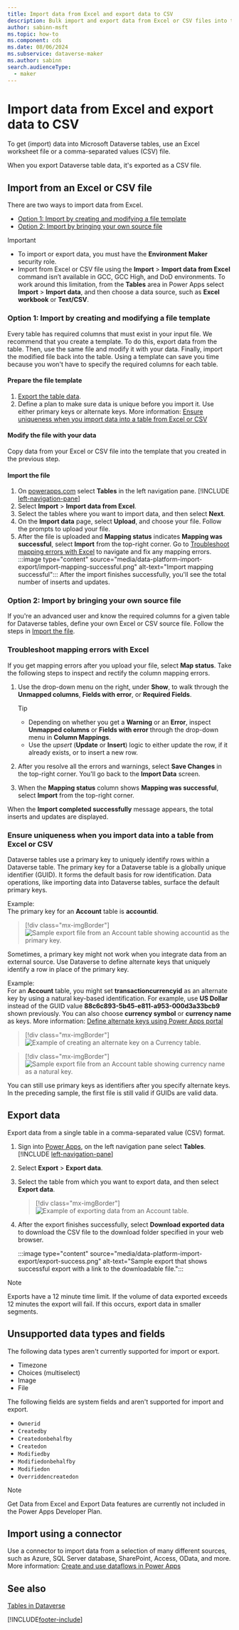 ```yaml
---
title: Import data from Excel and export data to CSV
description: Bulk import and export data from Excel or CSV files into tables in Microsoft Dataverse by using the Get Data from Excel and Export Data functionality
author: sabinn-msft
ms.topic: how-to
ms.component: cds
ms.date: 08/06/2024
ms.subservice: dataverse-maker
ms.author: sabinn
search.audienceType: 
  - maker
---
```

# Import data from Excel and export data to CSV

To get (import) data into Microsoft Dataverse tables, use an Excel worksheet file or a comma-separated values (CSV) file. 

When you export Dataverse table data, it's exported as a CSV file.

## Import from an Excel or CSV file

There are two ways to import data from Excel.

- [Option 1: Import by creating and modifying a file template](#option-1-import-by-creating-and-modifying-a-file-template)
- [Option 2: Import by bringing your own source file](#option-2-import-by-bringing-your-own-source-file)

> [!IMPORTANT]
>
> - To import or export data, you must have the **Environment Maker** security role.
> - Import from Excel or CSV file using the **Import** &gt; **Import data from Excel** command isn’t available in GCC, GCC High, and DoD environments. To work around this limitation, from the **Tables** area in Power Apps select **Import** &gt; **Import data**, and then choose a data source, such as **Excel workbook** or **Text/CSV**.

### Option 1: Import by creating and modifying a file template

Every table has required columns that must exist in your input file. We recommend that you create a template. To do this, export data from the table. Then, use the same file and modify it with your data. Finally, import the modified file back into the table. Using a template can save you time because you won't have to specify the required columns for each table.

#### Prepare the file template

1. [Export the table data](#export-data).
1. Define a plan to make sure data is unique before you import it. Use either primary keys or alternate keys. More information: [Ensure uniqueness when you import data into a table from Excel or CSV](#ensure-uniqueness-when-you-import-data-into-a-table-from-excel-or-csv)

#### Modify the file with your data

Copy data from your Excel or CSV file into the template that you created in the previous step.

#### Import the file

1. On [powerapps.com](https://make.powerapps.com/) select **Tables** in the left navigation pane. [!INCLUDE [left-navigation-pane](../../includes/left-navigation-pane.md)]
1. Select **Import** > **Import data from Excel**.
1. Select the tables where you want to import data, and then select **Next**.
1. On the **Import data** page, select **Upload**, and choose your file. Follow the prompts to upload your file.
1. After the file is uploaded and **Mapping status** indicates **Mapping was successful**, select **Import** from the top-right corner. Go to [Troubleshoot mapping errors with Excel](#troubleshoot-mapping-errors-with-excel) to navigate and fix any mapping errors.
   :::image type="content" source="media/data-platform-import-export/import-mapping-successful.png" alt-text="Import mapping successful":::
  After the import finishes successfully, you'll see the total number of inserts and updates.  

### Option 2: Import by bringing your own source file

If you're an advanced user and know the required columns for a given table for Dataverse tables, define your own Excel or CSV source file. Follow the steps in [Import the file](#import-the-file).

### Troubleshoot mapping errors with Excel

If you get mapping errors after you upload your file, select **Map status**. Take the following steps to inspect and rectify the column mapping errors.

1. Use the drop-down menu on the right, under **Show**, to walk through the **Unmapped columns**, **Fields with error**, or **Required Fields**.

    > [!TIP]
    >
    > - Depending on whether you get a **Warning** or an **Error**, inspect **Unmapped columns** or **Fields with error** through the drop-down menu in **Column Mappings**.
    > - Use the *upsert* (**Update** or **Insert**) logic to either update the row, if it already exists, or to insert a new row.

1. After you resolve all the errors and warnings, select **Save Changes** in the top-right corner. You'll go back to the **Import Data** screen.
1. When the **Mapping status** column shows **Mapping was successful**, select **Import** from the top-right corner.

When the **Import completed successfully** message appears, the total inserts and updates are displayed.

### Ensure uniqueness when you import data into a table from Excel or CSV

Dataverse tables use a primary key to uniquely identify rows within a Dataverse table. The primary key for a Dataverse table is a globally unique identifier (GUID). It forms the default basis for row identification. Data operations, like importing data into Dataverse tables, surface the default primary keys.

Example:  
The primary key for an **Account** table is **accountid**.

> [!div class="mx-imgBorder"] 
> ![Sample export file from an **Account** table showing **accountid** as the primary key.](./media/data-platform-import-export/export-pk.png)

Sometimes, a primary key might not work when you integrate data from an external source. Use Dataverse to define alternate keys that uniquely identify a row in place of the primary key.

Example:  
For an **Account** table, you might set **transactioncurrencyid** as an alternate key by using a natural key-based identification. For example, use **US Dollar** instead of the GUID value **88c6c893-5b45-e811-a953-000d3a33bcb9** shown previously. You can also choose **currency symbol** or **currency name** as keys.  More information: [Define alternate keys using Power Apps portal](define-alternate-keys-portal.md)

> [!div class="mx-imgBorder"]
> ![Example of creating an alternate key on a **Currency** table.](./media/data-platform-import-export/create-ak.png)

> [!div class="mx-imgBorder"]
> ![Sample export file from an **Account** table showing **currency name** as a natural key.](./media/data-platform-import-export/export-nk.png)

You can still use primary keys as identifiers after you specify alternate keys. In the preceding sample, the first file is still valid if GUIDs are valid data.

## Export data

Export data from a single table in a comma-separated value (CSV) format.

1. Sign into [Power Apps](https://make.powerapps.com/?utm_source=padocs&utm_medium=linkinadoc&utm_campaign=referralsfromdoc), on the left navigation pane select **Tables**. [!INCLUDE [left-navigation-pane](../../includes/left-navigation-pane.md)]
1. Select **Export** > **Export data**.
1. Select the table from which you want to export data, and then select **Export data**.

   > [!div class="mx-imgBorder"]
   > ![Example of exporting data from an **Account** table.](./media/data-platform-import-export/export-account.png)

1. After the export finishes successfully, select **Download exported data** to download the CSV file to the download folder specified in your web browser.

   :::image type="content" source="media/data-platform-import-export/export-success.png" alt-text="Sample export that shows successful export with a link to the downloadable file.":::

> [!NOTE]
> Exports have a 12 minute time limit. If the volume of data exported exceeds 12 minutes the export will fail. If this occurs, export data in smaller segments.

## Unsupported data types and fields

The following data types aren't currently supported for import or export.

- Timezone
- Choices (multiselect)
- Image
- File

The following fields are system fields and aren't supported for import and export.

- `Ownerid`
- `Createdby`
- `Createdonbehalfby`
- `Createdon`
- `Modifiedby`
- `Modifiedonbehalfby`
- `Modifiedon`
- `Overriddencreatedon`

 > [!NOTE]
 > Get Data from Excel and Export Data features are currently not included in the Power Apps Developer Plan.

## Import using a connector

Use a connector to import data from a selection of many different sources, such as Azure, SQL Server database, SharePoint, Access, OData, and more. More information: [Create and use dataflows in Power Apps](create-and-use-dataflows.md)

## See also

[Tables in Dataverse](entity-overview.md)

[!INCLUDE[footer-include](../../includes/footer-banner.md)]
